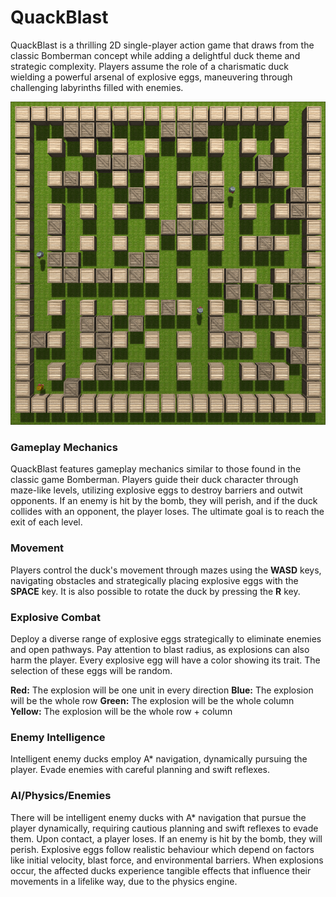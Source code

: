 # QuackBlast
QuackBlast is a thrilling 2D single-player action game that draws from
the classic Bomberman concept while adding a delightful duck theme and
strategic complexity. Players assume the role of a charismatic duck
wielding a powerful arsenal of explosive eggs, maneuvering through
challenging labyrinths filled with enemies.

<img src="https://github.com/fini03/QuackBlast/blob/main/game.png">

### Gameplay Mechanics

QuackBlast features gameplay mechanics similar to those found in the
classic game Bomberman. Players guide their duck character through
maze-like levels, utilizing explosive eggs to destroy barriers and
outwit opponents. If an enemy is hit by the bomb, they will perish,
and if the duck collides with an opponent, the player loses. The ultimate
goal is to reach the exit of each level.

### Movement

Players control the duck's movement through mazes using the **WASD**
keys, navigating obstacles and strategically placing explosive eggs with
the **SPACE** key. It is also possible to rotate the duck by pressing the
**R** key.

### Explosive Combat

Deploy a diverse range of explosive eggs strategically to eliminate
enemies and open pathways. Pay attention to blast radius, as explosions
can also harm the player. Every explosive egg will have a color showing
its trait. The selection of these eggs will be random. 

**Red:** The explosion will be one unit in every direction
**Blue:** The explosion will be the whole row
**Green:** The explosion will be the whole column
**Yellow:** The explosion will be the whole row + column

### Enemy Intelligence

Intelligent enemy ducks employ A* navigation, dynamically pursuing the
player. Evade enemies with careful planning and swift reflexes.

### AI/Physics/Enemies

There will be intelligent enemy ducks with A* navigation that pursue the
player dynamically, requiring cautious planning and swift reflexes to
evade them. Upon contact, a player loses. If an enemy is hit by the bomb,
they will perish. Explosive eggs follow realistic behaviour which depend
on factors like initial velocity, blast force, and environmental barriers.
When explosions occur, the affected ducks experience tangible effects that
influence their movements in a lifelike way, due to the physics engine.
